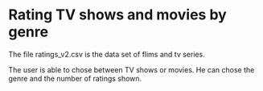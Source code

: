 # Rating TV shows and movies by genre

The file ratings_v2.csv is the data set of flims and tv series.

The user is able to chose between TV shows or movies. He can chose the genre and the number of ratings shown. 
 
